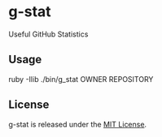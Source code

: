 # g-stat

Useful GitHub Statistics

## Usage

ruby -Ilib ./bin/g_stat OWNER REPOSITORY

## License

g-stat is released under the [MIT License](LICENSE).
